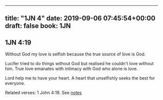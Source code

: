 
---
title: "1JN 4"
date: 2019-09-06 07:45:54+00:00
draft: false
book: 1JN
---

## 1JN 4:19

Without God my love is selfish because the true source of love is God.

Lucifer tried to do things without God but realised he couldn't love without him. True love emanates with intimacy with God who alone is love.

Lord help me to have your heart. A heart that unselfishly seeks the best for everyone.

Related verses: 1 John 4:19. See [notes](https://my.bible.com/notes/3247229782199099407)

